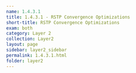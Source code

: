 ```yaml
---
name: 1.4.3.1
title: 1.4.3.1 - RSTP Convergence Optimizations
short-title: RSTP Convergence Optimizations
exam: both
category: Layer 2
collection: Layer2
layout: page
sidebar: layer2_sidebar
permalink: 1.4.3.1.html
folder: layer2
---
```


